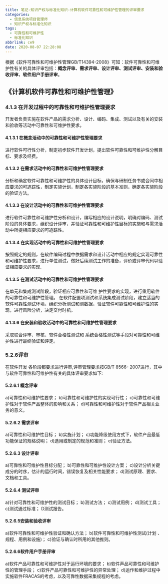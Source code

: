 ```yaml
---
title: 笔记-知识产权与标准化知识-计算机软件可靠性和可维护性管理的评审要求
categories:
  - 信息系统项目管理师
  - 知识产权与标准化知识
tags:
  - 可靠性和可维护性
  - 标准化知识
abbrlink: ce9
date: 2020-08-07 22:28:08
---
```


根据《软件可靠性和可维护性管理GB/T14394-2008》可知：软件可靠性和可维护性有关的具体评审包括：**概念评审、需求评审、设计评审、测试评审、安装和验收评审、软件用户手册评审**。

<!-- more -->


## 《计算机软件可靠性和可维护性管理》


### 4.1.3 在开发过程中的可靠性和可维护性管理要求

开发者负责实施在软件产品的需求分析、设计、编码、集成、测试以及有关的安装和验收等活动中可靠性和可维护性要求。

#### 4.1.3.1 在概念活动中的可靠性和可维护性管理要求

进行软件可行性分析，制定初步软件开发计划，提出软件可靠性和可维护性分解目标、要求及经费。

#### 4.1.3.2 在需求活动中的可靠性和可维护性管理要求

分析和确定软件可靠性和可维护性的具体设计目标，确保与研制任务书或合同中相应要求的可追踪性，制定实施计划，制定各实施阶段的基本准则，确定各实施阶段的验证方法。

#### 4.1.3.3 在设计活动中的可靠性和可维护性管理要求

进行软件可靠性和可维护性分析和设计，编写相应的设计说明，明确对编码、测试阶段的具体要求，组织设计评审，并验证可靠性和可维护性目标的实施和与需求活动中所提相应要求的可追踪性。

#### 4.1.3.4 在实现活动中的可靠性和可维护性管理要求

按照规定的规则，在软件编码过程中依据需求和设计活动中相应的规定实现可靠性和可维护性要求，进行单位测试，做好后续测试工作的准备，评价或评审代码以验证相应要求的实现.

#### 4.1.3.5 在测试活动中的可靠性和可维护性管理要求

在单元和集成测试阶段，验证相应可靠性和可维 护性要求的实现，进行重用软件的可靠性和可维护性管理。 在软件配置项测试和系统集成测试阶段，建立适当的软件可靠性测试环境，组织分析测试和测数据，验证软件可靠性和可维护性的实现，进行风险分析，决定交付时机。

#### 4.1.3.6 在安装和验收活动中的可靠性和可维护性管理要求

采取联合评审、审核、软件合格性测试和 系统合格性测试等手段对可靠性和可维护性进行最终验证和评定。

### 5.2.6评审

在软件开发 各阶段都要求进行评审,评审管理要求按GB/T 8566- 2007进行，其中与软件可靠性和可维护性有关的具体评审要求如下:

#### 5.2.6.1 概念评审

a)可靠性和可维护性要求；
b)可靠性和可维护性的实现可行性；
c)可靠性和可维护性对于软件产品整体的影响和关系；
d)可靠性和可维护性对于软件产品相关业务的意义。

#### 5.2.6.2 需求评审

a)可靠性和可维护性目标；
b)实施计划；
c)功能降级使用方式下，软件产品最低功能保证的规格说明；
d)选用或制定的规范和准则；
e)验证方法。

#### 5.2.6.3 设计评审

a)可靠性和可维护性目标分配；
b)可靠性和可维护性设计方案；
c)设计分析关键成分的时序，估计的运行时间，错误恢复及相关性能要求；
d)测试原理、要求、文档和工具。

#### 5.2.6.4 测试评审

a)针对可靠性和可维护性的测试目标；
b)测试方法；
c)测试用例；
d)测试工具；
c)测试通过标准；
D测试报告。

#### 5.2.6.5安装和验收评审

a)软件可靠性和可维护性验证和确认方法；
b)软件可靠性和可维护性测试(计划 、规程、用例和设施)；
c)验证与确认时所用的其他推则。

#### 5.2.6.6软件用户手册评审

a)软件产品可靠性和可维护性对于运行环境的要求；
b)软件声品可靠性和可维护性的管理手段；
c)软件产品可靠性和可维护性的异常处理；
d)运作和维护过程中实施软件FRACAS的考虑，以及可靠性数据采集规程的考虑。
